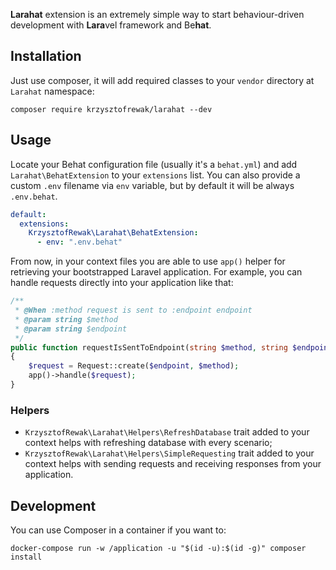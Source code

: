 **Larahat** extension is an extremely simple way to start behaviour-driven development with **Lara**vel framework and Be**hat**. 

## Installation
Just use composer, it will add required classes to your `vendor` directory at `Larahat` namespace:
```
composer require krzysztofrewak/larahat --dev
```

## Usage
Locate your Behat configuration file (usually it's a `behat.yml`) and add `Larahat\BehatExtension` to your `extensions` list.  You can also provide a custom `.env` filename via `env` variable, but by default it will be always `.env.behat`.

```yaml
default:
  extensions:
    KrzysztofRewak\Larahat\BehatExtension:
      - env: ".env.behat"
```

From now, in your context files you are able to use `app()` helper for retrieving your bootstrapped Laravel application. For example, you can handle requests directly into your application like that:   
```php
/**
 * @When :method request is sent to :endpoint endpoint
 * @param string $method
 * @param string $endpoint
 */
public function requestIsSentToEndpoint(string $method, string $endpoint): void
{
    $request = Request::create($endpoint, $method);
    app()->handle($request);
}
```

### Helpers
* `KrzysztofRewak\Larahat\Helpers\RefreshDatabase` trait added to your context helps with refreshing database with every scenario;
* `KrzysztofRewak\Larahat\Helpers\SimpleRequesting` trait added to your context helps with sending requests and receiving responses from your application.

## Development
You can use Composer in a container if you want to:
```
docker-compose run -w /application -u "$(id -u):$(id -g)" composer install
```
